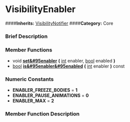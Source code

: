 #  VisibilityEnabler  
####**Inherits:** [VisibilityNotifier](class_visibilitynotifier)
####**Category:** Core

###  Brief Description  


###  Member Functions 
  * void  **[set&#95enabler](#set_enabler)**  **(** [int](class_int) enabler, [bool](class_bool) enabled  **)**
  * [bool](class_bool)  **[is&#95enabler&#95enabled](#is_enabler_enabled)**  **(** [int](class_int) enabler  **)** const

###  Numeric Constants  
  * **ENABLER_FREEZE_BODIES** = **1**
  * **ENABLER_PAUSE_ANIMATIONS** = **0**
  * **ENABLER_MAX** = **2**

###  Member Function Description  
